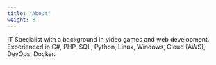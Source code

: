 ```yaml
---
title: "About"
weight: 8
---
```


IT Specialist with a background in video games and web development. Experienced in C#, PHP, SQL, Python, Linux, Windows, Cloud (AWS), DevOps, Docker.
